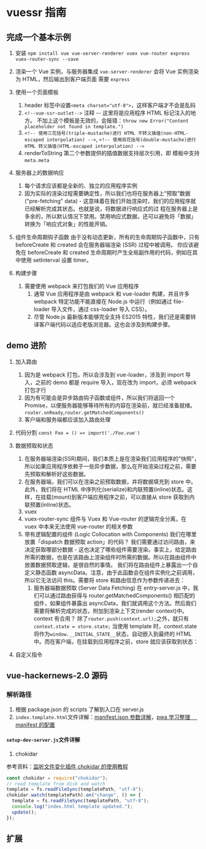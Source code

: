 # vuessr 指南

## 完成一个基本示例

1. 安装
   `npm install vue vue-server-renderer vuex vue-router express vuex-router-sync --save`

2. 渲染一个 Vue 实例，与服务器集成
   `vue-server-renderer` 会将 Vue 实例渲染为 HTML，然后输出到客户端页面
   需要 `express`

3. 使用一个页面模板

   1. header 标签中设置`<meta charset="utf-8">`，这样客户端才不会是乱码
   2. `<!--vue-ssr-outlet-->` 注释 -- 这里将是应用程序 HTML 标记注入的地方。
      不加上这个模板是无效的，会报错：`throw new Error("Content placeholder not found in template.")`
   3. `<!-- 使用三花括号(triple-mustache)进行 HTML 不转义插值(non-HTML-escaped interpolation) -->`,
      `<!-- 使用双花括号(double-mustache)进行 HTML 转义插值(HTML-escaped interpolation) -->`
   4. renderToString 第二个参数提供的插值数据支持层次引用，即 模板中支持`meta.meta`

4. 服务器上的数据响应

   1. 每个请求应该都是全新的、独立的应用程序实例
   2. 因为实际的渲染过程需要确定性，所以我们也将在服务器上“预取”数据 ("pre-fetching" data) - 这意味着在我们开始渲染时，我们的应用程序就已经解析完成其状态。也就是说，将数据进行响应式的过 程在服务器上是多余的，所以默认情况下禁用。禁用响应式数据，还可以避免将「数据」转换为「响应式对象」的性能开销。

5. 组件生命周期钩子函数
   由于没有动态更新，所有的生命周期钩子函数中，只有 beforeCreate 和 created 会在服务器端渲染 (SSR) 过程中被调用。
   你应该避免在 beforeCreate 和 created 生命周期时产生全局副作用的代码，例如在其中使用 setInterval 设置 timer。

6. 构建步骤
   1. 需要使用 webpack 来打包我们的 Vue 应用程序
      1. 通常 Vue 应用程序是由 webpack 和 vue-loader 构建，并且许多 webpack 特定功能不能直接在 Node.js 中运行（例如通过 file-loader 导入文件，通过 css-loader 导入 CSS）。
      2. 尽管 Node.js 最新版本能够完全支持 ES2015 特性，我们还是需要转译客户端代码以适应老版浏览器。这也会涉及到构建步骤。

## demo 进阶

1. 加入路由

   1. 因为是 webpack 打包，所以会涉及到 vue-loader，涉及到 import 导入，之前的 demo 都是 require 导入，现在改为 import，必须 webpack 打包才行
   2. 因为有可能会是异步路由钩子函数或组件，所以我们将返回一个 Promise，以便服务器能够等待所有的内容在渲染前，就已经准备就绪。`router.onReady`,`router.getMatchedComponents()`
   3. 客户端和服务端都应该加入路由处理

2. 代码分割
   `const Foo = () => import('./Foo.vue')`

3. 数据预取和状态

   1. 在服务器端渲染(SSR)期间，我们本质上是在渲染我们应用程序的"快照"，所以如果应用程序依赖于一些异步数据，那么在开始渲染过程之前，需要先预取和解析好这些数据。
   2. 在服务器端，我们可以在渲染之前预取数据，并将数据填充到 store 中。此外，我们将在 HTML 中序列化(serialize)和内联预置(inline)状态。这样，在挂载(mount)到客户端应用程序之前，可以直接从 store 获取到内联预置(inline)状态。
   3. vuex
   4. vuex-router-sync
      组件与 Vuex 和 Vue-router 的逻辑完全分离，在 vuex 中本来无法使用 vue-router 的相关参数
   5. 带有逻辑配置的组件 (Logic Collocation with Components)
      我们在哪里放置「dispatch 数据预取 action」的代码？
      我们需要通过访问路由，来决定获取哪部分数据 - 这也决定了哪些组件需要渲染。事实上，给定路由所需的数据，也是在该路由上渲染组件时所需的数据。所以在路由组件中放置数据预取逻辑，是很自然的事情。
      我们将在路由组件上暴露出一个自定义静态函数 asyncData。注意，由于此函数会在组件实例化之前调用，所以它无法访问 this。需要将 store 和路由信息作为参数传递进去：
      1. 服务器端数据预取 (Server Data Fetching)
         在 entry-server.js 中，我们可以通过路由获得与 router.getMatchedComponents() 相匹配的组件，如果组件暴露出 asyncData，我们就调用这个方法。然后我们需要将解析完成的状态，附加到渲染上下文(render context)中。
         context 有合用？ 除了`router.push(context.url);`之外，就只有`context.state = store.state;`
         当使用 template 时，context.state 将作为`window.__INITIAL_STATE__`状态，自动嵌入到最终的 HTML 中。而在客户端，在挂载到应用程序之前，store 就应该获取到状态：

4. 自定义指令

## vue-hackernews-2.0 源码

### 解析路径

1. 根据 package.json 的 scripts 了解到入口在 server.js
2. `index.template.html`文件详解：[manifest.json 参数详解](https://blog.csdn.net/sysuzjz/article/details/51648163)，[pwa 学习整理　 manifest 的配置](https://blog.csdn.net/zemprogram/article/details/102989404)

#### `setup-dev-server.js`文件详解

1. chokidar

参考资料：[监听文件变化插件 chokidar 的使用教程](https://blog.csdn.net/qq_26582705/article/details/82559019)

```js
const chokidar = require("chokidar");
// read template from disk and watch
template = fs.readFileSync(templatePath, "utf-8");
chokidar.watch(templatePath).on("change", () => {
  template = fs.readFileSync(templatePath, "utf-8");
  console.log("index.html template updated.");
  update();
});
```

## 扩展
